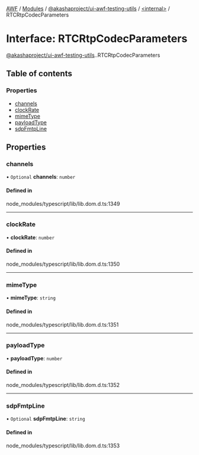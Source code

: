 [AWF](../README.md) / [Modules](../modules.md) / [@akashaproject/ui-awf-testing-utils](../modules/akashaproject_ui_awf_testing_utils.md) / [<internal\>](../modules/akashaproject_ui_awf_testing_utils._internal_.md) / RTCRtpCodecParameters

# Interface: RTCRtpCodecParameters

[@akashaproject/ui-awf-testing-utils](../modules/akashaproject_ui_awf_testing_utils.md).[<internal>](../modules/akashaproject_ui_awf_testing_utils._internal_.md).RTCRtpCodecParameters

## Table of contents

### Properties

- [channels](akashaproject_ui_awf_testing_utils._internal_.RTCRtpCodecParameters.md#channels)
- [clockRate](akashaproject_ui_awf_testing_utils._internal_.RTCRtpCodecParameters.md#clockrate)
- [mimeType](akashaproject_ui_awf_testing_utils._internal_.RTCRtpCodecParameters.md#mimetype)
- [payloadType](akashaproject_ui_awf_testing_utils._internal_.RTCRtpCodecParameters.md#payloadtype)
- [sdpFmtpLine](akashaproject_ui_awf_testing_utils._internal_.RTCRtpCodecParameters.md#sdpfmtpline)

## Properties

### channels

• `Optional` **channels**: `number`

#### Defined in

node_modules/typescript/lib/lib.dom.d.ts:1349

___

### clockRate

• **clockRate**: `number`

#### Defined in

node_modules/typescript/lib/lib.dom.d.ts:1350

___

### mimeType

• **mimeType**: `string`

#### Defined in

node_modules/typescript/lib/lib.dom.d.ts:1351

___

### payloadType

• **payloadType**: `number`

#### Defined in

node_modules/typescript/lib/lib.dom.d.ts:1352

___

### sdpFmtpLine

• `Optional` **sdpFmtpLine**: `string`

#### Defined in

node_modules/typescript/lib/lib.dom.d.ts:1353
